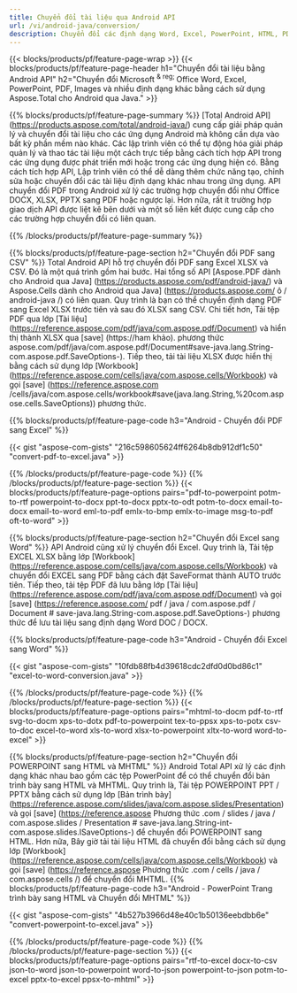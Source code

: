 ```yaml
---
title: Chuyển đổi tài liệu qua Android API 
url: /vi/android-java/conversion/
description: Chuyển đổi các định dạng Word, Excel, PowerPoint, HTML, PDF và Hình ảnh bằng cách sử dụng API chuyển đổi Android. Android chuyển đổi Office docx, xlsx, pptx sang PDF. 
---
```


{{< blocks/products/pf/feature-page-wrap >}}
{{< blocks/products/pf/feature-page-header h1="Chuyển đổi tài liệu bằng Android API" h2="Chuyển đổi Microsoft <sup> & reg; </sup> Office Word, Excel, PowerPoint, PDF, Images và nhiều định dạng khác bằng cách sử dụng Aspose.Total cho Android qua Java." >}}

{{% blocks/products/pf/feature-page-summary %}}
[Total Android API] (https://products.aspose.com/total/android-java/) cung cấp giải pháp quản lý và chuyển đổi tài liệu cho các ứng dụng Android mà không cần dựa vào bất kỳ phần mềm nào khác. Các lập trình viên có thể tự động hóa giải pháp quản lý và thao tác tài liệu một cách trực tiếp bằng cách tích hợp API trong các ứng dụng được phát triển mới hoặc trong các ứng dụng hiện có. Bằng cách tích hợp API, Lập trình viên có thể dễ dàng thêm chức năng tạo, chỉnh sửa hoặc chuyển đổi các tài liệu định dạng khác nhau trong ứng dụng. API chuyển đổi PDF trong Android xử lý các trường hợp chuyển đổi như Office DOCX, XLSX, PPTX sang PDF hoặc ngược lại. Hơn nữa, rất ít trường hợp giao dịch API được liệt kê bên dưới và một số liên kết được cung cấp cho các trường hợp chuyển đổi có liên quan. 

{{% /blocks/products/pf/feature-page-summary  %}}

{{% blocks/products/pf/feature-page-section  h2="Chuyển đổi PDF sang CSV" %}}
Total Android API hỗ trợ chuyển đổi PDF sang Excel XLSX và CSV. Đó là một quá trình gồm hai bước. Hai tổng số API [Aspose.PDF dành cho Android qua Java] (https://products.aspose.com/pdf/android-java/) và Aspose.Cells dành cho Android qua Java] (https://products.aspose.com/ ô / android-java /) có liên quan. Quy trình là bạn có thể chuyển định dạng PDF sang Excel XLSX trước tiên và sau đó XLSX sang CSV. Chi tiết hơn, Tải tệp PDF qua lớp [Tài liệu] (https://reference.aspose.com/pdf/java/com.aspose.pdf/Document) và hiển thị thành XLSX qua [save] (https://ham khảo). phương thức aspose.com/pdf/java/com.aspose.pdf/Document#save-java.lang.String-com.aspose.pdf.SaveOptions-). Tiếp theo, tải tài liệu XLSX được hiển thị bằng cách sử dụng lớp [Workbook] (https://reference.aspose.com/cells/java/com.aspose.cells/Workbook) và gọi [save] (https://reference.aspose.com /cells/java/com.aspose.cells/workbook#save(java.lang.String,%20com.aspose.cells.SaveOptions)) phương thức.

{{% blocks/products/pf/feature-page-code h3="Android - Chuyển đổi PDF sang Excel" %}}

{{< gist "aspose-com-gists" "216c598605624ff6264b8db912df1c50" "convert-pdf-to-excel.java" >}}

{{% /blocks/products/pf/feature-page-code  %}}
{{% /blocks/products/pf/feature-page-section %}}
{{< blocks/products/pf/feature-page-options pairs="pdf-to-powerpoint potm-to-rtf powerpoint-to-docx ppt-to-docx pptx-to-odt potm-to-docx email-to-docx email-to-word eml-to-pdf emlx-to-bmp emlx-to-image msg-to-pdf oft-to-word" >}}


{{% blocks/products/pf/feature-page-section  h2="Chuyển đổi Excel sang Word" %}}
API Android cũng xử lý chuyển đổi Excel. Quy trình là, Tải tệp EXCEL XLSX bằng lớp [Workbook] (https://reference.aspose.com/cells/java/com.aspose.cells/Workbook) và chuyển đổi EXCEL sang PDF bằng cách đặt SaveFormat thành AUTO trước tiên. Tiếp theo, tải tệp PDF đã lưu bằng lớp [Tài liệu] (https://reference.aspose.com/pdf/java/com.aspose.pdf/Document) và gọi [save] (https://reference.aspose.com/ pdf / java / com.aspose.pdf / Document # save-java.lang.String-com.aspose.pdf.SaveOptions-) phương thức để lưu tài liệu sang định dạng Word DOC / DOCX.

{{% blocks/products/pf/feature-page-code h3="Android - Chuyển đổi Excel sang Word" %}}

{{< gist "aspose-com-gists" "10fdb88fb4d39618cdc2dfd0d0bd86c1" "excel-to-word-conversion.java" >}}

{{% /blocks/products/pf/feature-page-code  %}}
{{% /blocks/products/pf/feature-page-section %}}
{{< blocks/products/pf/feature-page-options pairs="mhtml-to-docm pdf-to-rtf svg-to-docm xps-to-dotx pdf-to-powerpoint tex-to-ppsx xps-to-potx csv-to-doc excel-to-word xls-to-word xlsx-to-powerpoint xltx-to-word word-to-excel" >}}

{{% blocks/products/pf/feature-page-section  h2="Chuyển đổi POWERPOINT sang HTML và MHTML" %}}
Android Total API xử lý các định dạng khác nhau bao gồm các tệp PowerPoint để có thể chuyển đổi bản trình bày sang HTML và MHTML. Quy trình là, Tải tệp POWERPOINT PPT / PPTX bằng cách sử dụng lớp [Bản trình bày] (https://reference.aspose.com/slides/java/com.aspose.slides/Presentation) và gọi [save] (https://reference.aspose Phương thức .com / slides / java / com.aspose.slides / Presentation # save-java.lang.String-int-com.aspose.slides.ISaveOptions-) để chuyển đổi POWERPOINT sang HTML. Hơn nữa, Bây giờ tải tài liệu HTML đã chuyển đổi bằng cách sử dụng lớp [Workbook] (https://reference.aspose.com/cells/java/com.aspose.cells/Workbook) và gọi [save] (https://reference.aspose Phương thức .com / cells / java / com.aspose.cells /) để chuyển đổi MHTML. 
{{% blocks/products/pf/feature-page-code h3="Android - PowerPoint Trang trình bày sang HTML và Chuyển đổi MHTML" %}}

{{< gist "aspose-com-gists" "4b527b3966d48e40c1b50136eebdbb6e" "convert-powerpoint-to-excel.java" >}}


{{% /blocks/products/pf/feature-page-code  %}}
{{% /blocks/products/pf/feature-page-section %}}
{{< blocks/products/pf/feature-page-options pairs="rtf-to-excel docx-to-csv json-to-word json-to-powerpoint word-to-json powerpoint-to-json potm-to-excel pptx-to-excel ppsx-to-mhtml" >}}